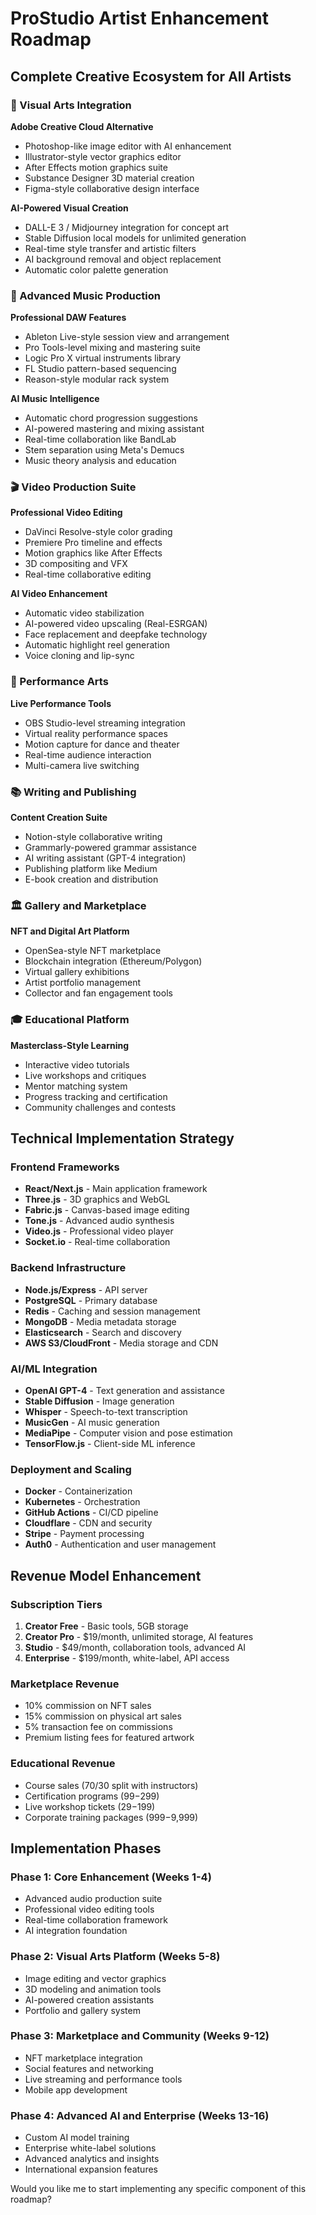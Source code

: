 # ProStudio Artist Enhancement Roadmap
## Complete Creative Ecosystem for All Artists

### 🎨 Visual Arts Integration
**Adobe Creative Cloud Alternative**
- Photoshop-like image editor with AI enhancement
- Illustrator-style vector graphics editor
- After Effects motion graphics suite
- Substance Designer 3D material creation
- Figma-style collaborative design interface

**AI-Powered Visual Creation**
- DALL-E 3 / Midjourney integration for concept art
- Stable Diffusion local models for unlimited generation
- Real-time style transfer and artistic filters
- AI background removal and object replacement
- Automatic color palette generation

### 🎵 Advanced Music Production
**Professional DAW Features**
- Ableton Live-style session view and arrangement
- Pro Tools-level mixing and mastering suite
- Logic Pro X virtual instruments library
- FL Studio pattern-based sequencing
- Reason-style modular rack system

**AI Music Intelligence**
- Automatic chord progression suggestions
- AI-powered mastering and mixing assistant
- Real-time collaboration like BandLab
- Stem separation using Meta's Demucs
- Music theory analysis and education

### 🎬 Video Production Suite
**Professional Video Editing**
- DaVinci Resolve-style color grading
- Premiere Pro timeline and effects
- Motion graphics like After Effects
- 3D compositing and VFX
- Real-time collaborative editing

**AI Video Enhancement**
- Automatic video stabilization
- AI-powered video upscaling (Real-ESRGAN)
- Face replacement and deepfake technology
- Automatic highlight reel generation
- Voice cloning and lip-sync

### 🎪 Performance Arts
**Live Performance Tools**
- OBS Studio-level streaming integration
- Virtual reality performance spaces
- Motion capture for dance and theater
- Real-time audience interaction
- Multi-camera live switching

### 📚 Writing and Publishing
**Content Creation Suite**
- Notion-style collaborative writing
- Grammarly-powered grammar assistance
- AI writing assistant (GPT-4 integration)
- Publishing platform like Medium
- E-book creation and distribution

### 🏛️ Gallery and Marketplace
**NFT and Digital Art Platform**
- OpenSea-style NFT marketplace
- Blockchain integration (Ethereum/Polygon)
- Virtual gallery exhibitions
- Artist portfolio management
- Collector and fan engagement tools

### 🎓 Educational Platform
**Masterclass-Style Learning**
- Interactive video tutorials
- Live workshops and critiques
- Mentor matching system
- Progress tracking and certification
- Community challenges and contests

## Technical Implementation Strategy

### Frontend Frameworks
- **React/Next.js** - Main application framework
- **Three.js** - 3D graphics and WebGL
- **Fabric.js** - Canvas-based image editing
- **Tone.js** - Advanced audio synthesis
- **Video.js** - Professional video player
- **Socket.io** - Real-time collaboration

### Backend Infrastructure
- **Node.js/Express** - API server
- **PostgreSQL** - Primary database
- **Redis** - Caching and session management
- **MongoDB** - Media metadata storage
- **Elasticsearch** - Search and discovery
- **AWS S3/CloudFront** - Media storage and CDN

### AI/ML Integration
- **OpenAI GPT-4** - Text generation and assistance
- **Stable Diffusion** - Image generation
- **Whisper** - Speech-to-text transcription
- **MusicGen** - AI music generation
- **MediaPipe** - Computer vision and pose estimation
- **TensorFlow.js** - Client-side ML inference

### Deployment and Scaling
- **Docker** - Containerization
- **Kubernetes** - Orchestration
- **GitHub Actions** - CI/CD pipeline
- **Cloudflare** - CDN and security
- **Stripe** - Payment processing
- **Auth0** - Authentication and user management

## Revenue Model Enhancement

### Subscription Tiers
1. **Creator Free** - Basic tools, 5GB storage
2. **Creator Pro** - $19/month, unlimited storage, AI features
3. **Studio** - $49/month, collaboration tools, advanced AI
4. **Enterprise** - $199/month, white-label, API access

### Marketplace Revenue
- 10% commission on NFT sales
- 15% commission on physical art sales
- 5% transaction fee on commissions
- Premium listing fees for featured artwork

### Educational Revenue
- Course sales (70/30 split with instructors)
- Certification programs ($99-$299)
- Live workshop tickets ($29-$199)
- Corporate training packages ($999-$9,999)

## Implementation Phases

### Phase 1: Core Enhancement (Weeks 1-4)
- Advanced audio production suite
- Professional video editing tools
- Real-time collaboration framework
- AI integration foundation

### Phase 2: Visual Arts Platform (Weeks 5-8)
- Image editing and vector graphics
- 3D modeling and animation tools
- AI-powered creation assistants
- Portfolio and gallery system

### Phase 3: Marketplace and Community (Weeks 9-12)
- NFT marketplace integration
- Social features and networking
- Live streaming and performance tools
- Mobile app development

### Phase 4: Advanced AI and Enterprise (Weeks 13-16)
- Custom AI model training
- Enterprise white-label solutions
- Advanced analytics and insights
- International expansion features

Would you like me to start implementing any specific component of this roadmap?